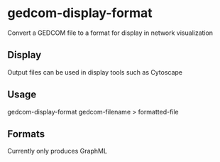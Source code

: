 # gedcom-display-format
Convert a GEDCOM file to a format for display in network visualization

## Display ##

Output files can be used in display tools such as Cytoscape

## Usage ##

gedcom-display-format gedcom-filename > formatted-file

## Formats ##

Currently only produces GraphML
